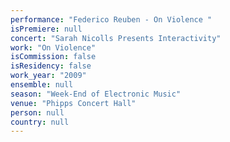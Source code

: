 ```yaml
---
performance: "Federico Reuben - On Violence "
isPremiere: null
concert: "Sarah Nicolls Presents Interactivity"
work: "On Violence"
isCommission: false
isResidency: false
work_year: "2009"
ensemble: null
season: "Week-End of Electronic Music"
venue: "Phipps Concert Hall"
person: null
country: null
---
```


